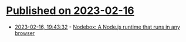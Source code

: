 # [Published on 2023-02-16](index.md)

* [2023-02-16, 19:43:32](https://news.ycombinator.com/item?id=34824635) - [Nodebox: A Node.js runtime that runs in any browser](https://codesandbox.io/blog/announcing-sandpack-2)
